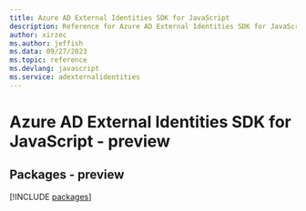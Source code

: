 ```yaml
---
title: Azure AD External Identities SDK for JavaScript
description: Reference for Azure AD External Identities SDK for JavaScript
author: xirzec
ms.author: jeffish
ms.data: 09/27/2023
ms.topic: reference
ms.devlang: javascript
ms.service: adexternalidentities
---
```

# Azure AD External Identities SDK for JavaScript - preview
## Packages - preview
[!INCLUDE [packages](ad-external-identities-index.md)]